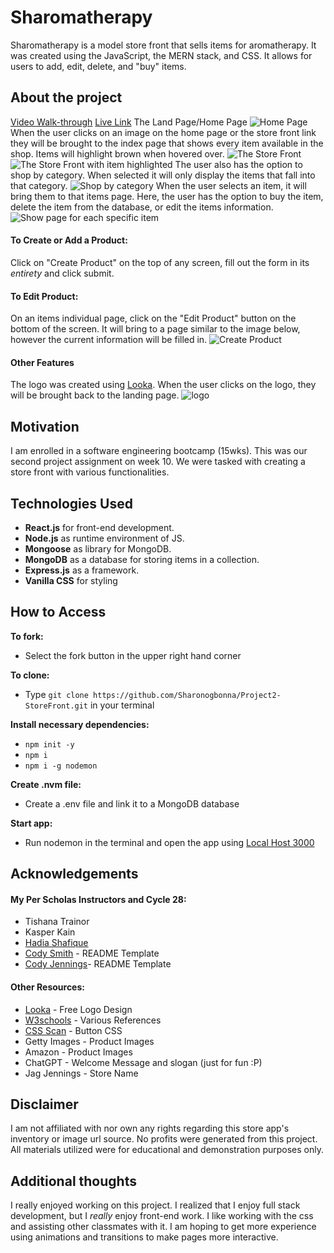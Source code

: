 # Sharomatherapy
Sharomatherapy is a model store front that sells items for aromatherapy. It was created using the JavaScript, the MERN stack, and CSS. It allows for users to add, edit, delete, and "buy" items. 

## About the project 
[Video Walk-through](https://youtu.be/XnQ5-N0XrSU)
[Live Link](https://sharomatherapy.onrender.com/)
The Land Page/Home Page
![Home Page](/public/images/home.png)
When the user clicks on an image on the home page or the store front link they will be brought to the index page that shows every item available in the shop. Items will highlight brown when hovered over.
![The Store Front](/public/images/index.png) 
![The Store Front with item highlighted](/public/images/indexSelect.png)
The user also has the option to shop by category. When selected it will only display the items that fall into that category. 
![Shop by category](/public/images/category.png)
When the user selects an item, it will bring them to that items page. Here, the user has the option to buy the item, delete the item from the database, or edit the items information.
![Show page for each specific item](/public/images/show.png)
#### To Create or Add a Product:
Click on "Create Product" on the top of any screen, fill out the form in its *entirety* and click submit.
#### To Edit Product:
On an items individual page, click on the "Edit Product" button on the bottom of the screen. It will bring to a page similar to the image below, however the current information will be filled in.
![Create Product](/public/images/new.png)

#### Other Features
The logo was created using [Looka](https://looka.com/onboarding).
When the user clicks on the logo, they will be brought back to the landing page.
![logo](/public/images/anotherLogo.png)


## Motivation
I am enrolled in a software engineering bootcamp (15wks). This was our second project assignment on week 10. We were tasked with creating a store front with various functionalities. 

## Technologies Used

* **React.js** for front-end development.
* **Node.js** as runtime environment of JS.
* **Mongoose** as library for MongoDB.
* **MongoDB** as a database for storing items in a collection.
* **Express.js** as a framework.
* **Vanilla CSS** for styling

## How to Access
**To fork:**
* Select the fork button in the upper right hand corner

**To clone:** 
* Type `git clone https://github.com/Sharonogbonna/Project2-StoreFront.git` in your terminal

**Install necessary dependencies:**
* `npm init -y`
* `npm i`
* `npm i -g nodemon`

**Create .nvm file:**
* Create a .env file and link it to a MongoDB database

**Start app:**
* Run nodemon in the terminal and open the app using [Local Host 3000](http://localhost:3000)

## Acknowledgements
#### My Per Scholas Instructors and Cycle 28:
* Tishana Trainor
* Kasper Kain
* [Hadia Shafique](https://github.com/hadiashafique97)
* [Cody Smith](https://github.com/ctsmit) - README Template
* [Cody Jennings](https://github.com/Cody-Jennings)- README Template

#### Other Resources:
* [Looka](https://looka.com/onboarding) - Free Logo Design
* [W3schools](https://www.w3schools.com/) - Various References
* [CSS Scan](https://getcssscan.com/css-buttons-examples) - Button CSS
* Getty Images - Product Images
* Amazon - Product Images
* ChatGPT - Welcome Message and slogan (just for fun :P)
* Jag Jennings - Store Name 

## Disclaimer

I am not affiliated with nor own any rights regarding this store app's inventory or image url source. No profits were generated from this project. All materials utilized were for educational and demonstration purposes only.

## Additional thoughts

I really enjoyed working on this project. I realized that I enjoy full stack development, but I *really* enjoy front-end work. I like working with the css and assisting other classmates with it. I am hoping to get more experience using animations and transitions to make pages more interactive.